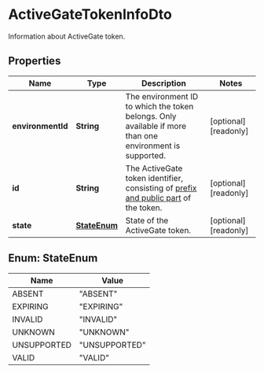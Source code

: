 

# ActiveGateTokenInfoDto

Information about ActiveGate token.

## Properties

| Name | Type | Description | Notes |
|------------ | ------------- | ------------- | -------------|
|**environmentId** | **String** | The environment ID to which the token belongs.   Only available if more than one environment is supported. |  [optional] [readonly] |
|**id** | **String** | The ActiveGate token identifier, consisting of [prefix and public part](https://dt-url.net/2903ss4) of the token. |  [optional] [readonly] |
|**state** | [**StateEnum**](#StateEnum) | State of the ActiveGate token. |  [optional] [readonly] |



## Enum: StateEnum

| Name | Value |
|---- | -----|
| ABSENT | &quot;ABSENT&quot; |
| EXPIRING | &quot;EXPIRING&quot; |
| INVALID | &quot;INVALID&quot; |
| UNKNOWN | &quot;UNKNOWN&quot; |
| UNSUPPORTED | &quot;UNSUPPORTED&quot; |
| VALID | &quot;VALID&quot; |



